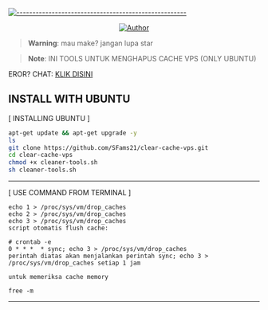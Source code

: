 [![-----------------------------------------------------](https://raw.githubusercontent.com/andreasbm/readme/master/assets/lines/colored.png)](#table-of-contents)
 
<p align="center">
<a href="https://SFams21"><img title="Author" src="https://img.shields.io/badge/Author-SFams21-red.svg?style=for-the-badge&logo=github"></a>
</p>


 > **Warning**: mau make? jangan lupa star

 > **Note**: INI TOOLS UNTUK MENGHAPUS CACHE VPS (ONLY UBUNTU)
 

EROR? CHAT: [KLIK DISINI](https://wa.me/6289637959432)

## INSTALL WITH UBUNTU

[ INSTALLING UBUNTU ]

```bash
apt-get update && apt-get upgrade -y
ls
git clone https://github.com/SFams21/clear-cache-vps.git
cd clear-cache-vps
chmod +x cleaner-tools.sh
sh cleaner-tools.sh

```
---------

[ USE COMMAND FROM TERMINAL ]

```bas
echo 1 > /proc/sys/vm/drop_caches
echo 2 > /proc/sys/vm/drop_caches
echo 3 > /proc/sys/vm/drop_caches
script otomatis flush cache:

# crontab -e
0 * * *  * sync; echo 3 > /proc/sys/vm/drop_caches
perintah diatas akan menjalankan perintah sync; echo 3 > /proc/sys/vm/drop_caches setiap 1 jam

untuk memeriksa cache memory

free -m

```
---------
